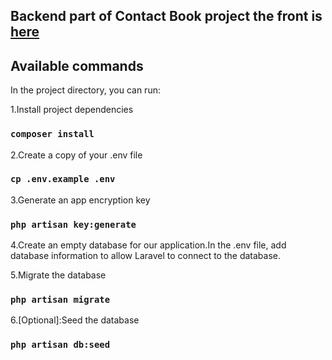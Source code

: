 ## Backend part of Contact Book project the front is [here](https://github.com/Bobach22/contact-book-front)

## Available commands

In the project directory, you can run:

1.Install project dependencies
### `composer install`

2.Create a copy of your .env file
### `cp .env.example .env`

3.Generate an app encryption key
### `php artisan key:generate`

4.Create an empty database for our application.In the .env file, add database information to allow Laravel to connect to the database.

5.Migrate the database
### `php artisan migrate`

6.[Optional]:Seed the database
### `php artisan db:seed`
